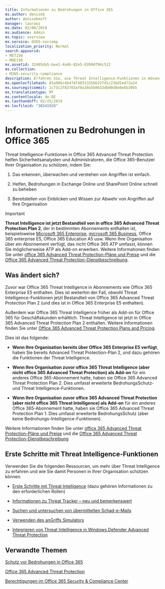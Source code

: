 ```yaml
---
title: Informationen zu Bedrohungen in Office 365
ms.author: deniseb
author: denisebmsft
manager: laurawi
ms.date: 02/08/2019
ms.audience: Admin
ms.topic: overview
ms.service: O365-seccomp
localization_priority: Normal
search.appverid:
- MET150
- MOE150
ms.assetid: 32405da5-bee1-4a4b-82e5-8399df94c512
ms.collection:
- M365-security-compliance
description: Erfahren Sie, wie Threat Intelligence-Funktionen in Advanced Threat Protection Sie bei der Suche nach Bedrohungen für Ihre Organisation unterstützen, auf Schadsoftware, Phishing und andere Angriffe reagieren können, die Office 365 in Ihrem Namen erkannt hat, und nach Bedrohungs Indikatoren suchen.
ms.openlocfilehash: 81a986c4b47d740313356b22fd1c23bd5e472a24
ms.sourcegitcommit: 1c73c2f83703af0a30a5b0633db00d8e0e6b39b5
ms.translationtype: MT
ms.contentlocale: de-DE
ms.lasthandoff: 02/25/2019
ms.locfileid: "30241928"
---
```

# <a name="office-365-threat-intelligence"></a>Informationen zu Bedrohungen in Office 365

Threat Intelligence-Funktionen in Office 365 Advanced Threat Protection helfen Sicherheitsanalysten und Administratoren, die Office 365-Benutzer Ihrer Organisation zu schützen, indem Sie:
  
1. Das erkennen, überwachen und verstehen von Angriffen ist einfach.
    
2. Helfen, Bedrohungen in Exchange Online und SharePoint Online schnell zu beheben
    
3. Bereitstellen von Einblicken und Wissen zur Abwehr von Angriffen auf Ihre Organisation
    
> [!IMPORTANT]
> **Threat Intelligence ist jetzt Bestandteil von in office 365 Advanced Threat Protection Plan 2**, der in bestimmten Abonnements enthalten ist, beispielsweise [Microsoft 365 Enterprise](https://www.microsoft.com/microsoft-365/enterprise/home), [microsoft 365 Business](https://www.microsoft.com/microsoft-365/business), Office 365 enterprise E5, Office 365 Education A5 usw. Wenn Ihre Organisation über ein Abonnement verfügt, das nicht Office 365 ATP umfasst, können Sie möglicherweise ATP als Add-on erwerben. Weitere Informationen finden Sie unter [office 365 Advanced Threat Protection-Pläne und Preise](https://products.office.com/exchange/advance-threat-protection) und die [Office 365 Advanced Threat Protection-Dienstbeschreibung](https://docs.microsoft.com/en-us/office365/servicedescriptions/office-365-advanced-threat-protection-service-description#whats-new-in-office-365-advanced-threat-protection-atp). 
  
## <a name="whats-changing"></a>Was ändert sich?

Zuvor war Office 365 Threat Intelligence in Abonnements wie Office 365 Enterprise E5 enthalten. Dies ist weiterhin der Fall, obwohl Threat Intelligence-Funktionen jetzt Bestandteil von Office 365 Advanced Threat Protection Plan 2 (und dies ist in Office 365 Enterprise E5 enthalten). 

Außerdem war Office 365 Threat Intelligence früher als Add-on für Office 365 für Geschäftskunden erhältlich. Threat Intelligence ist jetzt in Office 365 Advanced Threat Protection Plan 2 enthalten. Weitere Informationen finden Sie unter [Office 365 Advanced Threat Protection Plans and Pricing](https://products.office.com/exchange/advance-threat-protection).

Dies ist das folgende:

- **Wenn Ihre Organisation bereits über Office 365 Enterprise E5 verfügt**, haben Sie bereits Advanced Threat Protection-Plan 2, und dazu gehören die Funktionen der Threat Intelligence.

- **Wenn Ihre Organisation zuvor office 365 Threat Intelligence (aber nicht office 365 Advanced Threat Protection) als Add-on** für ein anderes Office 365-Abonnement hatte, haben sie Office 365 Advanced Threat Protection Plan 2. Dies umfasst erweiterte BedrohungsSchutz-und Threat Intelligence-Funktionen. 

- **Wenn Ihre Organisation zuvor office 365 Advanced Threat Protection (aber nicht office 365 Threat Intelligence) als Add-on** für ein anderes Office 365-Abonnement hatte, haben sie Office 365 Advanced Threat Protection Plan 1. Dies umfasst erweiterte BedrohungsSchutz (aber keine Bedrohungs-Intelligence-Funktionen).

Weitere Informationen finden Sie unter [office 365 Advanced Threat Protection-Pläne und Preise](https://products.office.com/exchange/advance-threat-protection) und die [Office 365 Advanced Threat Protection-Dienstbeschreibung](https://docs.microsoft.com/en-us/office365/servicedescriptions/office-365-advanced-threat-protection-service-description#whats-new-in-office-365-advanced-threat-protection-atp)

## <a name="get-started-with-threat-intelligence-capabilities"></a>Erste Schritte mit Threat Intelligence-Funktionen

Verwenden Sie die folgenden Ressourcen, um mehr über Threat Intelligence zu erfahren und wie Sie damit Personen in Ihrer Organisation schützen können.
  
- [Erste Schritte mit Threat Intelligence](get-started-with-ti.md) (dazu gehören Informationen zu den erforderlichen Rollen) 
    
- [Informationen zu Threat Tracker – neu und bemerkenswert](threat-trackers.md)
    
- [Suchen und untersuchen von übermittelten Schad-e-Mails](investigate-malicious-email-that-was-delivered.md)
    
- [Verwenden des anGriffs Simulators](attack-simulator.md)
    
- [Integrieren von Threat Intelligence in Windows Defender Advanced Threat Protection](integrate-office-365-ti-with-wdatp.md)
    
## <a name="related-topics"></a>Verwandte Themen

[Schutz vor Bedrohungen in Office 365](protect-against-threats.md)
  
[Office 365 Advanced Threat Protection](office-365-atp.md)
  
[Berechtigungen im Office 365 Security &amp; Compliance Center](permissions-in-the-security-and-compliance-center.md)
  


